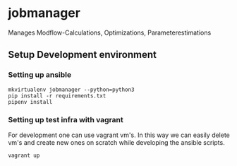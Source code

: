 # jobmanager
Manages Modflow-Calculations, Optimizations, Parameterestimations

## Setup Development environment

### Setting up ansible

```
mkvirtualenv jobmanager --python=python3
pip install -r requirements.txt
pipenv install
```

### Setting up test infra with vagrant

For development one can use vagrant vm's. In this way we can easily delete vm's and create new ones on scratch while developing the ansible scripts.

```
vagrant up
```